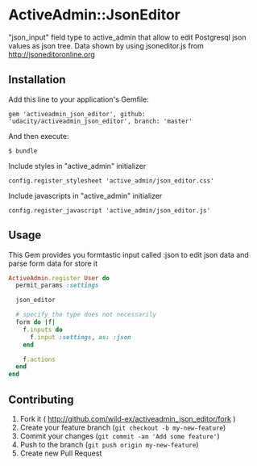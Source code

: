# ActiveAdmin::JsonEditor

"json_input" field type to active_admin that allow to edit Postgresql json values as json tree.
Data shown by using jsoneditor.js from http://jsoneditoronline.org

## Installation

Add this line to your application's Gemfile:

    gem 'activeadmin_json_editor', github: 'udacity/activeadmin_json_editor', branch: 'master'

And then execute:

    $ bundle

Include styles in "active_admin" initializer

    config.register_stylesheet 'active_admin/json_editor.css'

Include javascripts in "active_admin" initializer

    config.register_javascript 'active_admin/json_editor.js'

## Usage

This Gem provides you formtastic input called :json to edit json data and parse form data for store it


```ruby
ActiveAdmin.register User do
  permit_params :settings

  json_editor

  # specify the type does not necessarily
  form do |f|
    f.inputs do
      f.input :settings, as: :json
    end

    f.actions
  end
end
```

## Contributing

1. Fork it ( http://github.com/wild-ex/activeadmin_json_editor/fork )
2. Create your feature branch (`git checkout -b my-new-feature`)
3. Commit your changes (`git commit -am 'Add some feature'`)
4. Push to the branch (`git push origin my-new-feature`)
5. Create new Pull Request
